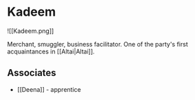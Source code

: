 # Kadeem

![[Kadeem.png]]

Merchant, smuggler, business facilitator. One of the party's first acquaintances in [[Altai|Altai]].

## Associates

- [[Deena]] - apprentice